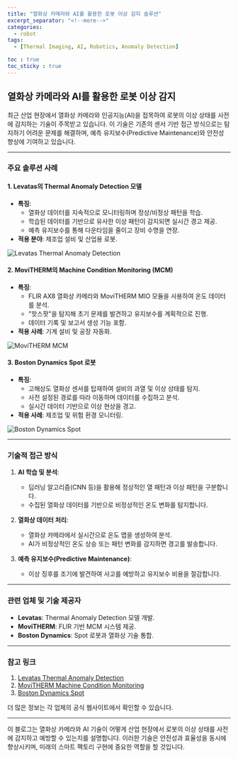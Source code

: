 ```yaml
---
title: "열화상 카메라와 AI를 활용한 로봇 이상 감지 솔루션"
excerpt_separator: "<!--more-->"
categories:
  - robot
tags:
  - [Thermal Imaging, AI, Robotics, Anomaly Detection]

toc : true
toc_sticky : true
---
```


## 열화상 카메라와 AI를 활용한 로봇 이상 감지

최근 산업 현장에서 열화상 카메라와 인공지능(AI)을 접목하여 로봇의 이상 상태를 사전에 감지하는 기술이 주목받고 있습니다. 이 기술은 기존의 센서 기반 접근 방식으로는 탐지하기 어려운 문제를 해결하며, 예측 유지보수(Predictive Maintenance)와 안전성 향상에 기여하고 있습니다.

---

### 주요 솔루션 사례

#### 1. **Levatas의 Thermal Anomaly Detection 모델**
- **특징**:
  - 열화상 데이터를 지속적으로 모니터링하며 정상/비정상 패턴을 학습.
  - 학습된 데이터를 기반으로 유사한 이상 패턴이 감지되면 실시간 경고 제공.
  - 예측 유지보수를 통해 다운타임을 줄이고 장비 수명을 연장.
- **적용 분야**: 제조업 설비 및 산업용 로봇.

![Levatas Thermal Anomaly Detection](https://via.placeholder.com/800x400 "Levatas Thermal Anomaly Detection")

#### 2. **MoviTHERM의 Machine Condition Monitoring (MCM)**
- **특징**:
  - FLIR AX8 열화상 카메라와 MoviTHERM MIO 모듈을 사용하여 온도 데이터를 분석.
  - "핫스팟"을 탐지해 초기 문제를 발견하고 유지보수를 계획적으로 진행.
  - 데이터 기록 및 보고서 생성 기능 포함.
- **적용 사례**: 기계 설비 및 공장 자동화.

![MoviTHERM MCM](https://via.placeholder.com/800x400 "MoviTHERM MCM")

#### 3. **Boston Dynamics Spot 로봇**
- **특징**:
  - 고해상도 열화상 센서를 탑재하여 설비의 과열 및 이상 상태를 탐지.
  - 사전 설정된 경로를 따라 이동하며 데이터를 수집하고 분석.
  - 실시간 데이터 기반으로 이상 현상을 경고.
- **적용 사례**: 제조업 및 위험 환경 모니터링.

![Boston Dynamics Spot](https://via.placeholder.com/800x400 "Boston Dynamics Spot")

---

### 기술적 접근 방식

1. **AI 학습 및 분석**:
   - 딥러닝 알고리즘(CNN 등)을 활용해 정상적인 열 패턴과 이상 패턴을 구분합니다.
   - 수집된 열화상 데이터를 기반으로 비정상적인 온도 변화를 탐지합니다.

2. **열화상 데이터 처리**:
   - 열화상 카메라에서 실시간으로 온도 맵을 생성하여 분석.
   - AI가 비정상적인 온도 상승 또는 패턴 변화를 감지하면 경고를 발송합니다.

3. **예측 유지보수(Predictive Maintenance)**:
   - 이상 징후를 조기에 발견하여 사고를 예방하고 유지보수 비용을 절감합니다.

---

### 관련 업체 및 기술 제공자

- **Levatas**: Thermal Anomaly Detection 모델 개발.
- **MoviTHERM**: FLIR 기반 MCM 시스템 제공.
- **Boston Dynamics**: Spot 로봇과 열화상 기술 통합.

---

### 참고 링크

1. [Levatas Thermal Anomaly Detection](https://www.levatas.com)
2. [MoviTHERM Machine Condition Monitoring](https://www.movitherm.com)
3. [Boston Dynamics Spot](https://www.bostondynamics.com)

더 많은 정보는 각 업체의 공식 웹사이트에서 확인할 수 있습니다.

---

이 블로그는 열화상 카메라와 AI 기술이 어떻게 산업 현장에서 로봇의 이상 상태를 사전에 감지하고 예방할 수 있는지를 설명합니다. 이러한 기술은 안전성과 효율성을 동시에 향상시키며, 미래의 스마트 팩토리 구현에 중요한 역할을 할 것입니다.
